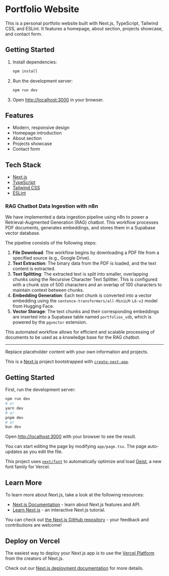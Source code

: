 # Portfolio Website

This is a personal portfolio website built with Next.js, TypeScript, Tailwind CSS, and ESLint. It features a homepage, about section, projects showcase, and contact form.

## Getting Started

1. Install dependencies:
   ```powershell
   npm install
   ```
2. Run the development server:
   ```powershell
   npm run dev
   ```
3. Open [http://localhost:3000](http://localhost:3000) in your browser.

## Features
- Modern, responsive design
- Homepage introduction
- About section
- Projects showcase
- Contact form

## Tech Stack
- [Next.js](https://nextjs.org/)
- [TypeScript](https://www.typescriptlang.org/)
- [Tailwind CSS](https://tailwindcss.com/)
- [ESLint](https://eslint.org/)

### RAG Chatbot Data Ingestion with n8n

We have implemented a data ingestion pipeline using n8n to power a Retrieval-Augmented Generation (RAG) chatbot. This workflow processes PDF documents, generates embeddings, and stores them in a Supabase vector database.

The pipeline consists of the following steps:

1.  **File Download**: The workflow begins by downloading a PDF file from a specified source (e.g., Google Drive).
2.  **Text Extraction**: The binary data from the PDF is loaded, and the text content is extracted.
3.  **Text Splitting**: The extracted text is split into smaller, overlapping chunks using the Recursive Character Text Splitter. This is configured with a chunk size of 500 characters and an overlap of 100 characters to maintain context between chunks.
4.  **Embedding Generation**: Each text chunk is converted into a vector embedding using the `sentence-transformers/all-MiniLM-L6-v2` model from Hugging Face.
5.  **Vector Storage**: The text chunks and their corresponding embeddings are inserted into a Supabase table named `portfolios_vdb`, which is powered by the `pgvector` extension.

This automated workflow allows for efficient and scalable processing of documents to be used as a knowledge base for the RAG chatbot.

---
Replace placeholder content with your own information and projects.

This is a [Next.js](https://nextjs.org) project bootstrapped with [`create-next-app`](https://nextjs.org/docs/app/api-reference/cli/create-next-app).

## Getting Started

First, run the development server:

```bash
npm run dev
# or
yarn dev
# or
pnpm dev
# or
bun dev
```

Open [http://localhost:3000](http://localhost:3000) with your browser to see the result.

You can start editing the page by modifying `app/page.tsx`. The page auto-updates as you edit the file.

This project uses [`next/font`](https://nextjs.org/docs/app/building-your-application/optimizing/fonts) to automatically optimize and load [Geist](https://vercel.com/font), a new font family for Vercel.

## Learn More

To learn more about Next.js, take a look at the following resources:

- [Next.js Documentation](https://nextjs.org/docs) - learn about Next.js features and API.
- [Learn Next.js](https://nextjs.org/learn) - an interactive Next.js tutorial.

You can check out [the Next.js GitHub repository](https://github.com/vercel/next.js) - your feedback and contributions are welcome!

## Deploy on Vercel

The easiest way to deploy your Next.js app is to use the [Vercel Platform](https://vercel.com/new?utm_medium=default-template&filter=next.js&utm_source=create-next-app&utm_campaign=create-next-app-readme) from the creators of Next.js.

Check out our [Next.js deployment documentation](https://nextjs.org/docs/app/building-your-application/deploying) for more details.
